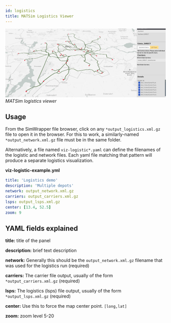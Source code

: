 ```yaml
---
id: logistics
title: MATSim Logistics Viewer
---
```


![logistics-banner](assets/logistics.jpg)
_MATSim logistics viewer_

## Usage

From the SimWrapper file browser, click on any `*output_logistics.xml.gz` file to open it in the browser. For this to work, a similarly-named `*output_network.xml.gz` file must be in the same folder.

Alternatively, a file named `viz-logistic*.yaml` can define the filenames of the logistic and network files. Each yaml file matching that pattern will produce a separate logistics visualization.

**viz-logistic-example.yml**

```yaml
title: 'Logistics demo'
description: 'Multiple depots'
network: output_network.xml.gz
carriers: output_carriers.xml.gz
lsps: output_lsps.xml.gz
center: [13.4, 52.5]
zoom: 9
```

## YAML fields explained

**title:** title of the panel

**description:** brief text description

**network:** Generally this should be the `output_network.xml.gz` filename that was used for the logistics run (required)

**carriers:** The carrier file output, usually of the form `*output_carriers.xml.gz` (required)

**lsps:** The logistics (lsps) file output, usually of the form `*output_lsps.xml.gz` (required)

**center:** Use this to force the map center point. `[long,lat]`

**zoom:** zoom level 5-20
